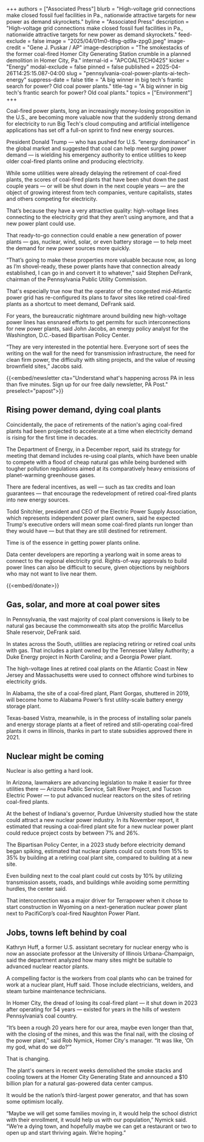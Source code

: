 +++
authors = ["Associated Press"]
blurb = "High-voltage grid connections make closed fossil fuel facilities in Pa., nationwide attractive targets for new power as demand skyrockets."
byline = "Associated Press"
description = "High-voltage grid connections make closed fossil fuel facilities in Pa., nationwide attractive targets for new power as demand skyrockets."
feed-exclude = false
image = "2025/04/01m0-t8sg-qd9a-zpg0.jpeg"
image-credit = "Gene J. Puskar / AP"
image-description = "The smokestacks of the former coal-fired Homer City Generating Station crumble in a planned demolition in Homer City, Pa."
internal-id = "APCOALTECH0425"
kicker = "Energy"
modal-exclude = false
pinned = false
published = 2025-04-26T14:25:15.087-04:00
slug = "pennsylvania-coal-power-plants-ai-tech-energy"
suppress-date = false
title = "A big winner in big tech's frantic search for power? Old coal power plants."
title-tag = "A big winner in big tech's frantic search for power? Old coal plants."
topics = ["Environment"]
+++

Coal-fired power plants, long an increasingly money-losing proposition in the U.S., are becoming more valuable now that the suddenly strong demand for electricity to run Big Tech&#39;s cloud computing and artificial intelligence applications has set off a full-on sprint to find new energy sources.

President Donald Trump — who has pushed for U.S. “energy dominance” in the global market and suggested that coal can help meet surging power demand — is wielding his emergency authority to entice utilities to keep older coal-fired plants online and producing electricity.

While some utilities were already delaying the retirement of coal-fired plants, the scores of coal-fired plants that have been shut down the past couple years — or will be shut down in the next couple years — are the object of growing interest from tech companies, venture capitalists, states and others competing for electricity.

That’s because they have a very attractive quality: high-voltage lines connecting to the electricity grid that they aren’t using anymore, and that a new power plant could use.

That ready-to-go connection could enable a new generation of power plants — gas, nuclear, wind, solar, or even battery storage — to help meet the demand for new power sources more quickly.

“That’s going to make these properties more valuable because now, as long as I’m shovel-ready, these power plants have that connection already established, I can go in and convert it to whatever,&#34; said Stephen DeFrank, chairman of the Pennsylvania Public Utility Commission.

That&#39;s especially true now that the operator of the congested mid-Atlantic power grid has re-configured its plans to favor sites like retired coal-fired plants as a shortcut to meet demand, DeFrank said.

For years, the bureaucratic nightmare around building new high-voltage power lines has ensnared efforts to get permits for such interconnections for new power plants, said John Jacobs, an energy policy analyst for the Washington, D.C.-based Bipartisan Policy Center.

“They are very interested in the potential here. Everyone sort of sees the writing on the wall for the need for transmission infrastructure, the need for clean firm power, the difficulty with siting projects, and the value of reusing brownfield sites,” Jacobs said.

{{<embed/newsletter cta="Understand what&#39;s happening across PA in less than five minutes. Sign up for our free daily newsletter, PA Post." preselect="papost">}}

## Rising power demand, dying coal plants

Coincidentally, the pace of retirements of the nation&#39;s aging coal-fired plants had been projected to accelerate at a time when electricity demand is rising for the first time in decades.

The Department of Energy, in a December report, said its strategy for meeting that demand includes re-using coal plants, which have been unable to compete with a flood of cheap natural gas while being burdened with tougher pollution regulations aimed at its comparatively heavy emissions of planet-warming greenhouse gases.

There are federal incentives, as well — such as tax credits and loan guarantees — that encourage the redevelopment of retired coal-fired plants into new energy sources.

Todd Snitchler, president and CEO of the Electric Power Supply Association, which represents independent power plant owners, said he expected Trump&#39;s executive orders will mean some coal-fired plants run longer than they would have — but that they are still destined for retirement.

Time is of the essence in getting power plants online.

Data center developers are reporting a yearlong wait in some areas to connect to the regional electricity grid. Rights-of-way approvals to build power lines can also be difficult to secure, given objections by neighbors who may not want to live near them.

{{<embed/donate>}}

## Gas, solar, and more at coal power sites

In Pennsylvania, the vast majority of coal plant conversions is likely to be natural gas because the commonwealth sits atop the prolific Marcellus Shale reservoir, DeFrank said.

In states across the South, utilities are replacing retiring or retired coal units with gas. That includes a plant owned by the Tennessee Valley Authority; a Duke Energy project in North Carolina; and a Georgia Power plant.

The high-voltage lines at retired coal plants on the Atlantic Coast in New Jersey and Massachusetts were used to connect offshore wind turbines to electricity grids.

In Alabama, the site of a coal-fired plant, Plant Gorgas, shuttered in 2019, will become home to Alabama Power’s first utility-scale battery energy storage plant.

Texas-based Vistra, meanwhile, is in the process of installing solar panels and energy storage plants at a fleet of retired and still-operating coal-fired plants it owns in Illinois, thanks in part to state subsidies approved there in 2021.

## Nuclear might be coming

Nuclear is also getting a hard look.

In Arizona, lawmakers are advancing legislation to make it easier for three utilities there — Arizona Public Service, Salt River Project, and Tucson Electric Power — to put advanced nuclear reactors on the sites of retiring coal-fired plants.

At the behest of Indiana&#39;s governor, Purdue University studied how the state could attract a new nuclear power industry. In its November report, it estimated that reusing a coal-fired plant site for a new nuclear power plant could reduce project costs by between 7% and 26%.

The Bipartisan Policy Center, in a 2023 study before electricity demand began spiking, estimated that nuclear plants could cut costs from 15% to 35% by building at a retiring coal plant site, compared to building at a new site.

Even building next to the coal plant could cut costs by 10% by utilizing transmission assets, roads, and buildings while avoiding some permitting hurdles, the center said.

That interconnection was a major driver for Terrapower when it chose to start construction in Wyoming on a next-generation nuclear power plant next to PacifiCorp’s coal-fired Naughton Power Plant.

## Jobs, towns left behind by coal

Kathryn Huff, a former U.S. assistant secretary for nuclear energy who is now an associate professor at the University of Illinois Urbana-Champaign, said the department analyzed how many sites might be suitable to advanced nuclear reactor plants.

A compelling factor is the workers from coal plants who can be trained for work at a nuclear plant, Huff said. Those include electricians, welders, and steam turbine maintenance technicians.

In Homer City, the dread of losing its coal-fired plant — it shut down in 2023 after operating for 54 years — existed for years in the hills of western Pennsylvania’s coal country.

“It’s been a rough 20 years here for our area, maybe even longer than that, with the closing of the mines, and this was the final nail, with the closing of the power plant,” said Rob Nymick, Homer City&#39;s manager. “It was like, ‘Oh my god, what do we do?’”

That is changing.

The plant&#39;s owners in recent weeks demolished the smoke stacks and cooling towers at the Homer City Generating State and announced a $10 billion plan for a natural gas-powered data center campus.

It would be the nation’s third-largest power generator, and that has sown some optimism locally.

“Maybe we will get some families moving in, it would help the school district with their enrollment, it would help us with our population,” Nymick said. “We’re a dying town, and hopefully maybe we can get a restaurant or two to open up and start thriving again. We’re hoping.”<strong></strong>

